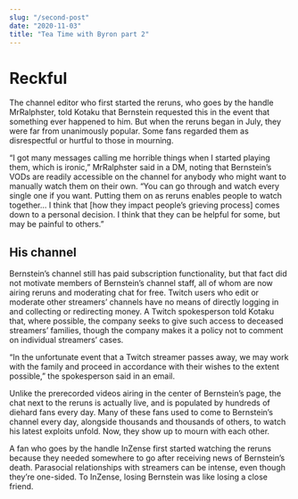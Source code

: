 ```yaml
---
slug: "/second-post"
date: "2020-11-03"
title: "Tea Time with Byron part 2"
---
```


# Reckful

The channel editor who first started the reruns, who goes by the handle MrRalphster, told Kotaku that Bernstein requested this in the event that something ever happened to him. But when the reruns began in July, they were far from unanimously popular. Some fans regarded them as disrespectful or hurtful to those in mourning.

“I got many messages calling me horrible things when I started playing them, which is ironic,” MrRalphster said in a DM, noting that Bernstein’s VODs are readily accessible on the channel for anybody who might want to manually watch them on their own. “You can go through and watch every single one if you want. Putting them on as reruns enables people to watch together... I think that [how they impact people’s grieving process] comes down to a personal decision. I think that they can be helpful for some, but may be painful to others.”

## His channel

Bernstein’s channel still has paid subscription functionality, but that fact did not motivate members of Bernstein’s channel staff, all of whom are now airing reruns and moderating chat for free. Twitch users who edit or moderate other streamers’ channels have no means of directly logging in and collecting or redirecting money. A Twitch spokesperson told Kotaku that, where possible, the company seeks to give such access to deceased streamers’ families, though the company makes it a policy not to comment on individual streamers’ cases.

“In the unfortunate event that a Twitch streamer passes away, we may work with the family and proceed in accordance with their wishes to the extent possible,” the spokesperson said in an email.

Unlike the prerecorded videos airing in the center of Bernstein’s page, the chat next to the reruns is actually live, and is populated by hundreds of diehard fans every day. Many of these fans used to come to Bernstein’s channel every day, alongside thousands and thousands of others, to watch his latest exploits unfold. Now, they show up to mourn with each other.

A fan who goes by the handle InZense first started watching the reruns because they needed somewhere to go after receiving news of Bernstein’s death. Parasocial relationships with streamers can be intense, even though they’re one-sided. To InZense, losing Bernstein was like losing a close friend.

